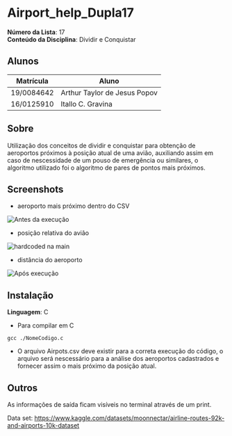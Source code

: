 # Airport_help_Dupla17

**Número da Lista**: 17<br>
**Conteúdo da Disciplina**: Dividir e Conquistar<br>

## Alunos
|Matrícula | Aluno |
| -- | -- |
| 19/0084642  |  Arthur Taylor de Jesus Popov |
| 16/0125910  |  Itallo C. Gravina |

## Sobre 
Utilização dos conceitos de dividir e conquistar para obtenção de aeroportos próximos à posição atual de uma avião, auxiliando assim em caso de nescessidade de um pouso de emergência ou similares, o algoritmo utilizado foi o algoritmo de pares de pontos mais próximos. 

## Screenshots

* aeroporto mais próximo dentro do CSV

![Antes da execução](https://github.com/projeto-de-algoritmos/DC_Airport_help_Dupla17/blob/main/assets/97b0838d-2941-48c9-856f-cbde83e82153.jpg)

* posição relativa do avião

![hardcoded na main](https://github.com/projeto-de-algoritmos/DC_Airport_help_Dupla17/blob/main/assets/784e1eaa-00d3-4e13-9b04-067890003a48.jpg)

* distância do aeroporto

![Após execução](https://github.com/projeto-de-algoritmos/DC_Airport_help_Dupla17/blob/main/assets/0d9b5fa2-2e52-42f5-b3e1-cdd47bf29d49.jpg)

## Instalação 
**Linguagem**: C<br>

* Para compilar em C
```
gcc ./NomeCodigo.c 
```

* O arquivo Airpots.csv deve existir para a correta execução do código, o arquivo será nescessário para a análise dos aeroportos cadastrados e fornecer assim o mais próximo da posição atual.

## Outros 
As informações de saída ficam visíveis no terminal através de um print.

Data set: https://www.kaggle.com/datasets/moonnectar/airline-routes-92k-and-airports-10k-dataset
